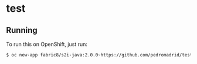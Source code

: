 # test



## Running

To run this on OpenShift, just run:

```bash
$ oc new-app fabric8/s2i-java:2.0.0~https://github.com/pedromadrid/test.git
```
